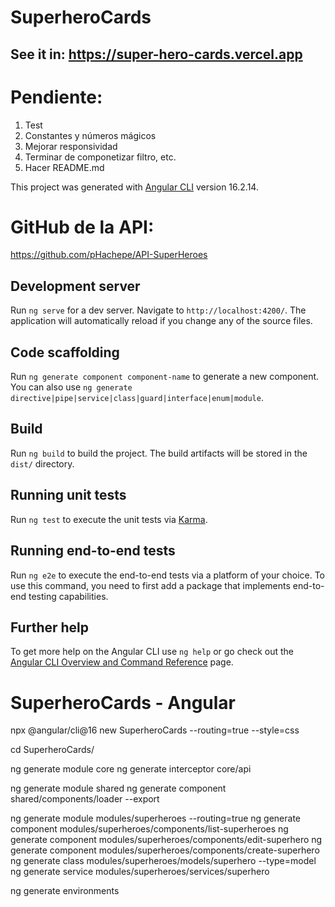 # SuperheroCards

## See it in: https://super-hero-cards.vercel.app

# Pendiente:

1. Test
2. Constantes y números mágicos
3. Mejorar responsividad
4. Terminar de componetizar filtro, etc.
5. Hacer README.md

This project was generated with [Angular CLI](https://github.com/angular/angular-cli) version 16.2.14.

# GitHub de la API:

https://github.com/pHachepe/API-SuperHeroes

## Development server

Run `ng serve` for a dev server. Navigate to `http://localhost:4200/`. The application will automatically reload if you change any of the source files.

## Code scaffolding

Run `ng generate component component-name` to generate a new component. You can also use `ng generate directive|pipe|service|class|guard|interface|enum|module`.

## Build

Run `ng build` to build the project. The build artifacts will be stored in the `dist/` directory.

## Running unit tests

Run `ng test` to execute the unit tests via [Karma](https://karma-runner.github.io).

## Running end-to-end tests

Run `ng e2e` to execute the end-to-end tests via a platform of your choice. To use this command, you need to first add a package that implements end-to-end testing capabilities.

## Further help

To get more help on the Angular CLI use `ng help` or go check out the [Angular CLI Overview and Command Reference](https://angular.io/cli) page.

# SuperheroCards - Angular

npx @angular/cli@16 new SuperheroCards --routing=true --style=css

cd SuperheroCards/

ng generate module core
ng generate interceptor core/api

ng generate module shared
ng generate component shared/components/loader --export

ng generate module modules/superheroes --routing=true
ng generate component modules/superheroes/components/list-superheroes
ng generate component modules/superheroes/components/edit-superhero
ng generate component modules/superheroes/components/create-superhero
ng generate class modules/superheroes/models/superhero --type=model
ng generate service modules/superheroes/services/superhero

ng generate environments
